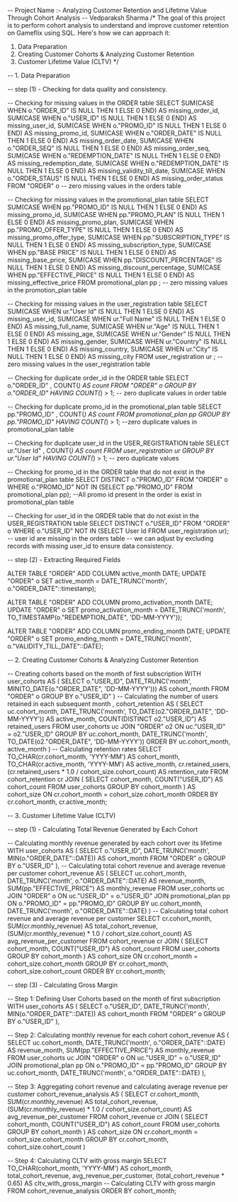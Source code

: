 -- Project Name :- Analyzing Customer Retention and Lifetime Value Through Cohort Analysis
-- Vedparaksh Sharma
/* 
 The goal of this project is to perform cohort analysis to understand and
  improve customer retention on Gameflix using SQL. Here's how we can approach it:

 1. Data Preparation
 2. Creating Customer Cohorts & Analyzing Customer Retention
 3. Customer Lifetime Value (CLTV)
*/


-- 1. Data Preparation



-- step (1) - Checking for data quality and consistency. 

-- Checking for missing values in the ORDER table
SELECT
    SUM(CASE WHEN o."ORDER_ID" IS NULL THEN 1 ELSE 0 END) AS missing_order_id,
    SUM(CASE WHEN o."USER_ID" IS NULL THEN 1 ELSE 0 END) AS missing_user_id,
    SUM(CASE WHEN o."PROMO_ID" IS NULL THEN 1 ELSE 0 END) AS missing_promo_id,
    SUM(CASE WHEN o."ORDER_DATE" IS NULL THEN 1 ELSE 0 END) AS missing_order_date,
    SUM(CASE WHEN o."ORDER_SEQ" IS NULL THEN 1 ELSE 0 END) AS missing_order_seq,
    SUM(CASE WHEN o."REDEMPTION_DATE" IS NULL THEN 1 ELSE 0 END) AS missing_redemption_date,
    SUM(CASE WHEN o."REDEMPTION_DATE" IS NULL THEN 1 ELSE 0 END) AS missing_validity_till_date,
    SUM(CASE WHEN o."ORDER_STAUS" IS NULL THEN 1 ELSE 0 END) AS missing_order_status
FROM "ORDER" o 
-- zero missing values in the orders table

-- Checking for missing values in the promotional_plan table
SELECT
    SUM(CASE WHEN pp."PROMO_ID" IS NULL THEN 1 ELSE 0 END) AS missing_promo_id,
    SUM(CASE WHEN pp."PROMO_PLAN" IS NULL THEN 1 ELSE 0 END) AS missing_promo_plan,
    SUM(CASE WHEN pp."PROMO_OFFER_TYPE" IS NULL THEN 1 ELSE 0 END) AS missing_promo_offer_type,
    SUM(CASE WHEN pp."SUBSCRIPTION_TYPE" IS NULL THEN 1 ELSE 0 END) AS missing_subscription_type,
    SUM(CASE WHEN pp."BASE PRICE" IS NULL THEN 1 ELSE 0 END) AS missing_base_price,
    SUM(CASE WHEN pp."DISCOUNT_PERCENTAGE" IS NULL THEN 1 ELSE 0 END) AS missing_discount_percentage,
    SUM(CASE WHEN pp."EFFECTIVE_PRICE" IS NULL THEN 1 ELSE 0 END) AS missing_effective_price
FROM promotional_plan pp ;
-- zero missing values in the promotion_plan table


-- Checking for missing values in the user_registration table
SELECT
    SUM(CASE WHEN ur."User Id" IS NULL THEN 1 ELSE 0 END) AS missing_user_id,
    SUM(CASE WHEN ur."Full Name" IS NULL THEN 1 ELSE 0 END) AS missing_full_name,
    SUM(CASE WHEN ur."Age" IS NULL THEN 1 ELSE 0 END) AS missing_age,
    SUM(CASE WHEN ur."Gender" IS NULL THEN 1 ELSE 0 END) AS missing_gender,
    SUM(CASE WHEN ur."Country" IS NULL THEN 1 ELSE 0 END) AS missing_country,
    SUM(CASE WHEN ur."City" IS NULL THEN 1 ELSE 0 END) AS missing_city
FROM user_registration ur ;
-- zero missing values in the user_registration table


-- Checking for duplicate order_id in the ORDER table
SELECT 
    o."ORDER_ID" , 
    COUNT(*) AS count 
FROM "ORDER" o 
GROUP BY o."ORDER_ID" 
HAVING COUNT(*) > 1;
-- zero duplicate values in order table


-- Checking for duplicate promo_id in the promotional_plan table
SELECT 
    pp."PROMO_ID" , 
    COUNT(*) AS count 
FROM promotional_plan pp 
GROUP BY pp."PROMO_ID" 
HAVING COUNT(*) > 1;
--zero duplicate values in promotional_plan table


-- Checking for duplicate user_id in the USER_REGISTRATION table
SELECT 
    ur."User Id" , 
    COUNT(*) AS count 
FROM user_registration ur 
GROUP BY ur."User Id" 
HAVING COUNT(*) > 1;
-- zero duplicate values

-- Checking for promo_id in the ORDER table that do not exist in the promotional_plan table
SELECT DISTINCT o."PROMO_ID" 
FROM "ORDER" o 
WHERE o."PROMO_ID" NOT IN (SELECT pp."PROMO_ID" FROM promotional_plan pp);
--All promo id present in the order is exist in promotional_plan table

-- Checking for user_id in the ORDER table that do not exist in the USER_REGISTRATION table
SELECT DISTINCT o."USER_ID" 
FROM "ORDER" o 
WHERE o."USER_ID" NOT IN (SELECT User Id FROM user_registration ur);
-- user id are missing in the orders table 
-- we can  adjust by excluding records with missing user_id to ensure data consistency.


-- step (2) - Extracting  Required Fields

ALTER TABLE "ORDER" ADD COLUMN active_month DATE;
UPDATE "ORDER" o 
SET active_month = DATE_TRUNC('month', o."ORDER_DATE"::timestamp);

ALTER TABLE "ORDER" ADD COLUMN promo_activation_month DATE;
UPDATE "ORDER" o 
SET promo_activation_month = DATE_TRUNC('month', TO_TIMESTAMP(o."REDEMPTION_DATE", 'DD-MM-YYYY'));

ALTER TABLE "ORDER" ADD COLUMN promo_ending_month DATE;
UPDATE "ORDER" o 
SET promo_ending_month = DATE_TRUNC('month', o."VALIDITY_TILL_DATE"::DATE);


-- 2. Creating Customer Cohorts & Analyzing Customer Retention

-- Creating cohorts based on the month of first subscription
WITH user_cohorts AS (
    SELECT 
        o."USER_ID",
        DATE_TRUNC('month', MIN(TO_DATE(o."ORDER_DATE", 'DD-MM-YYYY'))) AS cohort_month
    FROM "ORDER" o 
    GROUP BY o."USER_ID"
)
-- Calculating the number of users retained in each subsequent month
, cohort_retention AS (
    SELECT 
        uc.cohort_month,
        DATE_TRUNC('month', TO_DATE(o2."ORDER_DATE", 'DD-MM-YYYY')) AS active_month,
        COUNT(DISTINCT o2."USER_ID") AS retained_users
    FROM user_cohorts uc
    JOIN "ORDER" o2 ON uc."USER_ID" = o2."USER_ID"
    GROUP BY uc.cohort_month, DATE_TRUNC('month', TO_DATE(o2."ORDER_DATE", 'DD-MM-YYYY'))
    ORDER BY uc.cohort_month, active_month
)
-- Calculating retention rates
SELECT 
    TO_CHAR(cr.cohort_month, 'YYYY-MM') AS cohort_month,
    TO_CHAR(cr.active_month, 'YYYY-MM') AS active_month,
    cr.retained_users,
    (cr.retained_users * 1.0 / cohort_size.cohort_count) AS retention_rate
FROM cohort_retention cr
JOIN (
    SELECT 
        cohort_month,
        COUNT("USER_ID") AS cohort_count
    FROM user_cohorts
    GROUP BY cohort_month
) AS cohort_size ON cr.cohort_month = cohort_size.cohort_month
ORDER BY cr.cohort_month, cr.active_month;


-- 3. Customer Lifetime Value (CLTV)

-- step (1) - Calculating Total Revenue Generated by Each Cohort

-- Calculating monthly revenue generated by each cohort over its lifetime
WITH user_cohorts AS (
    SELECT 
        o."USER_ID",
        DATE_TRUNC('month', MIN(o."ORDER_DATE"::DATE)) AS cohort_month
    FROM "ORDER" o
    GROUP BY o."USER_ID"
),
-- Calculating total cohort revenue and average revenue per customer
cohort_revenue AS (
    SELECT 
        uc.cohort_month,
        DATE_TRUNC('month', o."ORDER_DATE"::DATE) AS revenue_month,
        SUM(pp."EFFECTIVE_PRICE") AS monthly_revenue
    FROM user_cohorts uc
    JOIN "ORDER" o ON uc."USER_ID" = o."USER_ID"
    JOIN promotional_plan pp ON o."PROMO_ID" = pp."PROMO_ID"
    GROUP BY uc.cohort_month, DATE_TRUNC('month', o."ORDER_DATE"::DATE)
)
-- Calculating total cohort revenue and average revenue per customer
SELECT 
    cr.cohort_month,
    SUM(cr.monthly_revenue) AS total_cohort_revenue,
    (SUM(cr.monthly_revenue) * 1.0 / cohort_size.cohort_count) AS avg_revenue_per_customer
FROM cohort_revenue cr
JOIN (
    SELECT 
        cohort_month,
        COUNT("USER_ID") AS cohort_count
    FROM user_cohorts
    GROUP BY cohort_month
) AS cohort_size ON cr.cohort_month = cohort_size.cohort_month
GROUP BY cr.cohort_month, cohort_size.cohort_count
ORDER BY cr.cohort_month;

-- step (3) - Calculating Gross Margin

-- Step 1: Defining User Cohorts based on the month of first subscription
WITH user_cohorts AS (
    SELECT 
        o."USER_ID",
        DATE_TRUNC('month', MIN(o."ORDER_DATE"::DATE)) AS cohort_month
    FROM "ORDER" o
    GROUP BY o."USER_ID"
),

-- Step 2: Calculating monthly revenue for each cohort
cohort_revenue AS (
    SELECT 
        uc.cohort_month,
        DATE_TRUNC('month', o."ORDER_DATE"::DATE) AS revenue_month,
        SUM(pp."EFFECTIVE_PRICE") AS monthly_revenue
    FROM user_cohorts uc
    JOIN "ORDER" o ON uc."USER_ID" = o."USER_ID"
    JOIN promotional_plan pp ON o."PROMO_ID" = pp."PROMO_ID"
    GROUP BY uc.cohort_month, DATE_TRUNC('month', o."ORDER_DATE"::DATE)
),

-- Step 3: Aggregating cohort revenue and calculating average revenue per customer
cohort_revenue_analysis AS (
    SELECT 
        cr.cohort_month,
        SUM(cr.monthly_revenue) AS total_cohort_revenue,
        (SUM(cr.monthly_revenue) * 1.0 / cohort_size.cohort_count) AS avg_revenue_per_customer
    FROM cohort_revenue cr
    JOIN (
        SELECT 
            cohort_month,
            COUNT("USER_ID") AS cohort_count
        FROM user_cohorts
        GROUP BY cohort_month
    ) AS cohort_size ON cr.cohort_month = cohort_size.cohort_month
    GROUP BY cr.cohort_month, cohort_size.cohort_count
)

-- Step 4: Calculating CLTV with gross margin
SELECT 
    TO_CHAR(cohort_month, 'YYYY-MM') AS cohort_month,  
    total_cohort_revenue,
    avg_revenue_per_customer,
    (total_cohort_revenue * 0.65) AS cltv_with_gross_margin  -- Calculating CLTV with gross margin
FROM cohort_revenue_analysis
ORDER BY cohort_month;

